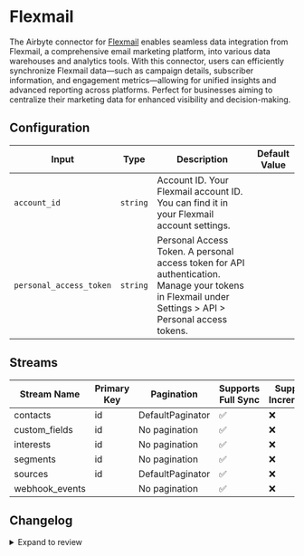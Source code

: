 # Flexmail
The Airbyte connector for [Flexmail](https://flexmail.be/) enables seamless data integration from Flexmail, a comprehensive email marketing platform, into various data warehouses and analytics tools. With this connector, users can efficiently synchronize Flexmail data—such as campaign details, subscriber information, and engagement metrics—allowing for unified insights and advanced reporting across platforms. Perfect for businesses aiming to centralize their marketing data for enhanced visibility and decision-making.

## Configuration

| Input | Type | Description | Default Value |
|-------|------|-------------|---------------|
| `account_id` | `string` | Account ID. Your Flexmail account ID. You can find it in your Flexmail account settings. |  |
| `personal_access_token` | `string` | Personal Access Token. A personal access token for API authentication. Manage your tokens in Flexmail under Settings &gt; API &gt; Personal access tokens. |  |

## Streams
| Stream Name | Primary Key | Pagination | Supports Full Sync | Supports Incremental |
|-------------|-------------|------------|---------------------|----------------------|
| contacts | id | DefaultPaginator | ✅ |  ❌  |
| custom_fields | id | No pagination | ✅ |  ❌  |
| interests | id | No pagination | ✅ |  ❌  |
| segments | id | No pagination | ✅ |  ❌  |
| sources | id | DefaultPaginator | ✅ |  ❌  |
| webhook_events |  | No pagination | ✅ |  ❌  |

## Changelog

<details>
  <summary>Expand to review</summary>

| Version          | Date              | Pull Request | Subject        |
|------------------|-------------------|--------------|----------------|
| 0.0.33 | 2025-09-30 | [66767](https://github.com/airbytehq/airbyte/pull/66767) | Update dependencies |
| 0.0.32 | 2025-09-24 | [65762](https://github.com/airbytehq/airbyte/pull/65762) | Update dependencies |
| 0.0.31 | 2025-08-23 | [65233](https://github.com/airbytehq/airbyte/pull/65233) | Update dependencies |
| 0.0.30 | 2025-08-09 | [64747](https://github.com/airbytehq/airbyte/pull/64747) | Update dependencies |
| 0.0.29 | 2025-07-26 | [64040](https://github.com/airbytehq/airbyte/pull/64040) | Update dependencies |
| 0.0.28 | 2025-07-19 | [63541](https://github.com/airbytehq/airbyte/pull/63541) | Update dependencies |
| 0.0.27 | 2025-07-12 | [63026](https://github.com/airbytehq/airbyte/pull/63026) | Update dependencies |
| 0.0.26 | 2025-07-05 | [62809](https://github.com/airbytehq/airbyte/pull/62809) | Update dependencies |
| 0.0.25 | 2025-06-28 | [62392](https://github.com/airbytehq/airbyte/pull/62392) | Update dependencies |
| 0.0.24 | 2025-06-22 | [61999](https://github.com/airbytehq/airbyte/pull/61999) | Update dependencies |
| 0.0.23 | 2025-06-14 | [61263](https://github.com/airbytehq/airbyte/pull/61263) | Update dependencies |
| 0.0.22 | 2025-05-24 | [60396](https://github.com/airbytehq/airbyte/pull/60396) | Update dependencies |
| 0.0.21 | 2025-05-10 | [59967](https://github.com/airbytehq/airbyte/pull/59967) | Update dependencies |
| 0.0.20 | 2025-05-03 | [59387](https://github.com/airbytehq/airbyte/pull/59387) | Update dependencies |
| 0.0.19 | 2025-04-26 | [58846](https://github.com/airbytehq/airbyte/pull/58846) | Update dependencies |
| 0.0.18 | 2025-04-19 | [58354](https://github.com/airbytehq/airbyte/pull/58354) | Update dependencies |
| 0.0.17 | 2025-04-12 | [57780](https://github.com/airbytehq/airbyte/pull/57780) | Update dependencies |
| 0.0.16 | 2025-04-05 | [57249](https://github.com/airbytehq/airbyte/pull/57249) | Update dependencies |
| 0.0.15 | 2025-03-29 | [56545](https://github.com/airbytehq/airbyte/pull/56545) | Update dependencies |
| 0.0.14 | 2025-03-22 | [55967](https://github.com/airbytehq/airbyte/pull/55967) | Update dependencies |
| 0.0.13 | 2025-03-08 | [55319](https://github.com/airbytehq/airbyte/pull/55319) | Update dependencies |
| 0.0.12 | 2025-03-01 | [54956](https://github.com/airbytehq/airbyte/pull/54956) | Update dependencies |
| 0.0.11 | 2025-02-22 | [54372](https://github.com/airbytehq/airbyte/pull/54372) | Update dependencies |
| 0.0.10 | 2025-02-15 | [53742](https://github.com/airbytehq/airbyte/pull/53742) | Update dependencies |
| 0.0.9 | 2025-02-08 | [53367](https://github.com/airbytehq/airbyte/pull/53367) | Update dependencies |
| 0.0.8 | 2025-02-01 | [52859](https://github.com/airbytehq/airbyte/pull/52859) | Update dependencies |
| 0.0.7 | 2025-01-25 | [51702](https://github.com/airbytehq/airbyte/pull/51702) | Update dependencies |
| 0.0.6 | 2025-01-11 | [51093](https://github.com/airbytehq/airbyte/pull/51093) | Update dependencies |
| 0.0.5 | 2024-12-28 | [50534](https://github.com/airbytehq/airbyte/pull/50534) | Update dependencies |
| 0.0.4 | 2024-12-21 | [50059](https://github.com/airbytehq/airbyte/pull/50059) | Update dependencies |
| 0.0.3 | 2024-12-14 | [49492](https://github.com/airbytehq/airbyte/pull/49492) | Update dependencies |
| 0.0.2 | 2024-12-12 | [49199](https://github.com/airbytehq/airbyte/pull/49199) | Update dependencies |
| 0.0.1 | 2024-11-08 | | Initial release by [@parthiv11](https://github.com/parthiv11) via Connector Builder |

</details>
